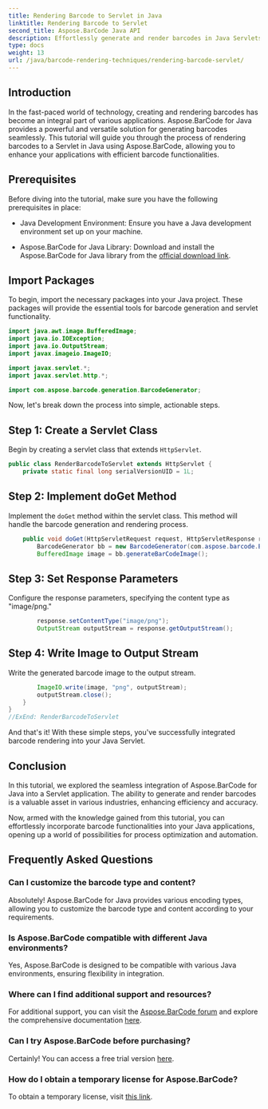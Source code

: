 ```yaml
---
title: Rendering Barcode to Servlet in Java
linktitle: Rendering Barcode to Servlet
second_title: Aspose.BarCode Java API
description: Effortlessly generate and render barcodes in Java Servlets with Aspose.BarCode. Customize types, integrate easily. Explore the possibilities!
type: docs
weight: 13
url: /java/barcode-rendering-techniques/rendering-barcode-servlet/
---
```


## Introduction

In the fast-paced world of technology, creating and rendering barcodes has become an integral part of various applications. Aspose.BarCode for Java provides a powerful and versatile solution for generating barcodes seamlessly. This tutorial will guide you through the process of rendering barcodes to a Servlet in Java using Aspose.BarCode, allowing you to enhance your applications with efficient barcode functionalities.

## Prerequisites

Before diving into the tutorial, make sure you have the following prerequisites in place:

- Java Development Environment: Ensure you have a Java development environment set up on your machine.

- Aspose.BarCode for Java Library: Download and install the Aspose.BarCode for Java library from the [official download link](https://releases.aspose.com/barcode/java/).

## Import Packages

To begin, import the necessary packages into your Java project. These packages will provide the essential tools for barcode generation and servlet functionality.

```java
import java.awt.image.BufferedImage;
import java.io.IOException;
import java.io.OutputStream;
import javax.imageio.ImageIO;

import javax.servlet.*;
import javax.servlet.http.*;

import com.aspose.barcode.generation.BarcodeGenerator;
```

Now, let's break down the process into simple, actionable steps.

## Step 1: Create a Servlet Class

Begin by creating a servlet class that extends `HttpServlet`.

```java
public class RenderBarcodeToServlet extends HttpServlet {
    private static final long serialVersionUID = 1L;
```

## Step 2: Implement doGet Method

Implement the `doGet` method within the servlet class. This method will handle the barcode generation and rendering process.

```java
    public void doGet(HttpServletRequest request, HttpServletResponse response) throws IOException, ServletException {
        BarcodeGenerator bb = new BarcodeGenerator(com.aspose.barcode.EncodeTypes.CODE_128, "1234567");
        BufferedImage image = bb.generateBarCodeImage();
```

## Step 3: Set Response Parameters

Configure the response parameters, specifying the content type as "image/png."

```java
        response.setContentType("image/png");
        OutputStream outputStream = response.getOutputStream();
```

## Step 4: Write Image to Output Stream

Write the generated barcode image to the output stream.

```java
        ImageIO.write(image, "png", outputStream);
        outputStream.close();
    }
}
//ExEnd: RenderBarcodeToServlet
```

And that's it! With these simple steps, you've successfully integrated barcode rendering into your Java Servlet.

## Conclusion

In this tutorial, we explored the seamless integration of Aspose.BarCode for Java into a Servlet application. The ability to generate and render barcodes is a valuable asset in various industries, enhancing efficiency and accuracy.

Now, armed with the knowledge gained from this tutorial, you can effortlessly incorporate barcode functionalities into your Java applications, opening up a world of possibilities for process optimization and automation.

## Frequently Asked Questions

### Can I customize the barcode type and content?
Absolutely! Aspose.BarCode for Java provides various encoding types, allowing you to customize the barcode type and content according to your requirements.

### Is Aspose.BarCode compatible with different Java environments?
Yes, Aspose.BarCode is designed to be compatible with various Java environments, ensuring flexibility in integration.

### Where can I find additional support and resources?
For additional support, you can visit the [Aspose.BarCode forum](https://forum.aspose.com/c/barcode/13) and explore the comprehensive documentation [here](https://reference.aspose.com/barcode/java/).

### Can I try Aspose.BarCode before purchasing?
Certainly! You can access a free trial version [here](https://releases.aspose.com/).

### How do I obtain a temporary license for Aspose.BarCode?
To obtain a temporary license, visit [this link](https://purchase.aspose.com/temporary-license/).
